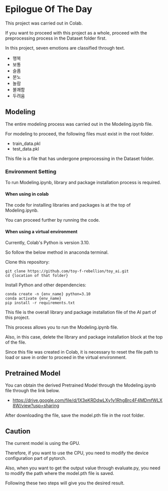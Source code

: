 # Epilogue Of The Day
This project was carried out in Colab.

If you want to proceed with this project as a whole, proceed with the preprocessing process in the Dataset folder first.

In this project, seven emotions are classified through text.

- 행복
- 보통
- 슬픔
- 분노
- 놀람
- 불쾌함
- 두려움

## Modeling
The entire modeling process was carried out in the Modeling.ipynb file.

For modeling to proceed, the following files must exist in the root folder.

- train_data.pkl
- test_data.pkl

This file is a file that has undergone preprocessing in the Dataset folder.

### Environment Setting
To run Modeling.ipynb, library and package installation process is required.

#### When using in colab
The code for installing libraries and packages is at the top of Modeling.ipynb.

You can proceed further by running the code.

#### When using a virtual environment
Currently, Colab's Python is version 3.10.

So follow the below method in anaconda terminal.

Clone this repository:

```
git clone https://github.com/toy-f-rebellion/toy_ai.git
cd {location of that folder}
```

Install Python and other dependencies:

```
conda create -n {env_name} python=3.10
conda activate {env_name}
pip install -r requirements.txt
```

This file is the overall library and package installation file of the AI part of this project.

This process allows you to run the Modeling.ipynb file.

Also, in this case, delete the library and package installation block at the top of the file.

Since this file was created in Colab, it is necessary to reset the file path to load or save in order to proceed in the virtual environment.

## Pretrained Model
You can obtain the derived Pretrained Model through the Modeling.ipynb file through the link below.

- https://drive.google.com/file/d/1X3eKRDdwLXy1y1RhgBrc4F4MDmfWLX8W/view?usp=sharing

After downloading the file, save the model.pth file in the root folder.

## Caution
The current model is using the GPU.

Therefore, if you want to use the CPU, you need to modify the device configuration part of pytorch.

Also, when you want to get the output value through evaluate.py, you need to modify the path where the model.pth file is saved.

Following these two steps will give you the desired result.